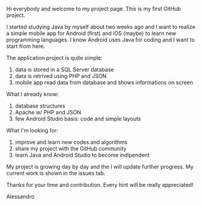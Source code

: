 Hi everybody and welcome to my project page.
This is my first GitHub project.

I started studying Java by myself about two weeks ago and I want to realize a simple mobile app for Android (first) and iOS (maybe) to learn new programming languages. I know Android uses Java for coding and I want to start from here. 

The application project is quite simple:
1) data is stored in a SQL Server database
2) data is retrived using PHP and JSON
3) mobile app read data from database and shows informations on screen

What I already know:
1) database structures
2) Apache w/ PHP and JSON
3) few Android Studio basis: code and simple layouts

What I'm looking for:
1) improve and learn new codes and algorithms
2) share my project with the GitHub community
3) learn Java and Android Studio to become indipendent

My project is growing day by day and the I will update further progress. My current work is shown in the issues tab. 

Thanks for your time and contribution. Every hint will be really appreciated!

Alessandro
